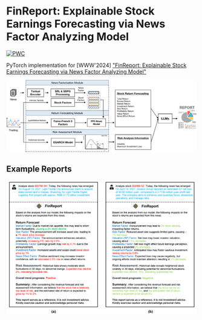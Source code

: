 # FinReport: Explainable Stock Earnings Forecasting via News Factor Analyzing Model
[![PWC](https://img.shields.io/endpoint.svg?url=https://paperswithcode.com/badge/finreport-explainable-stock-earnings/stock-market-prediction-on-astock)](https://paperswithcode.com/sota/stock-market-prediction-on-astock?p=finreport-explainable-stock-earnings)

PyTorch implementation for [WWW'2024] ["FinReport: Explainable Stock Earnings Forecasting via News Factor Analyzing Model"](https://arxiv.org/abs/2403.02647)

![Framework](imgs/framework.png)

## Example Reports
![Example Reports](imgs/report.png)
